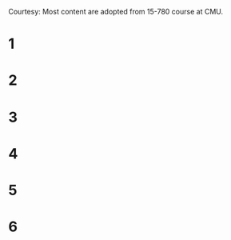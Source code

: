 Courtesy: Most content are adopted from 15-780 course at CMU.
# 1

# 2

# 3

# 4

# 5

# 6

<!--stackedit_data:
eyJoaXN0b3J5IjpbMTY1OTAxNDY4MywtOTQ4NTQ2NjEsNTU5OT
k4NDg0LC0xMTgxMTY4NDI4LDIwMDc5NTE5MDAsLTE3MzU5NTk1
MjksLTE0MjEwODYwMjJdfQ==
-->